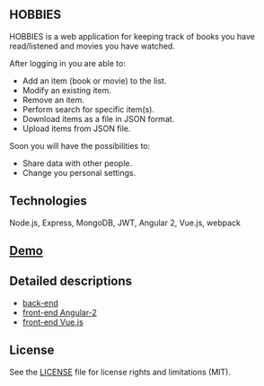 ## HOBBIES

HOBBIES is a web application for keeping track of books you have read/listened and movies you have watched.

After logging in you are able to:

* Add an item (book or movie) to the list.
* Modify an existing item.
* Remove an item.
* Perform search for specific item(s).
* Download items as a file in JSON format.
* Upload items from JSON file.

Soon you will have the possibilities to:
* Share data with other people.
* Change you personal settings.

## Technologies
Node.js, Express, MongoDB, JWT, Angular 2, Vue.js, webpack

## [Demo](https://ik-hobbies.herokuapp.com)

## Detailed descriptions
* [back-end](back-end/readme.md)
* [front-end Angular-2](front-end-ng2/readme.md)
* [front-end Vue.js](front-end-vue/README.md)

## License
See the [LICENSE](LICENSE.md) file for license rights and limitations (MIT).
